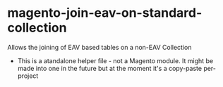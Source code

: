 # magento-join-eav-on-standard-collection
Allows the joining of EAV based tables on a non-EAV Collection

- This is a atandalone helper file - not a Magento module. It might be made into one in the future but at the moment it's a copy-paste per-project
